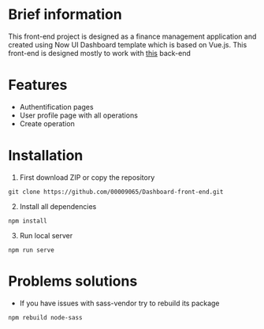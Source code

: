 # Brief information
This front-end project is designed as a finance management application and created using Now UI Dashboard template which is based on Vue.js.
This front-end is designed mostly to work with [this](https://github.com/00009065/Dashboard-back-end "this") back-end

# Features
- Authentification pages
- User profile page with all operations
- Create operation

# Installation
1. First download ZIP or copy the repository
```
git clone https://github.com/00009065/Dashboard-front-end.git
```

2. Install all dependencies
```
npm install
```

3. Run local server
```
npm run serve
```

# Problems solutions
- If you have issues with sass-vendor try to rebuild its package
```
npm rebuild node-sass
```
